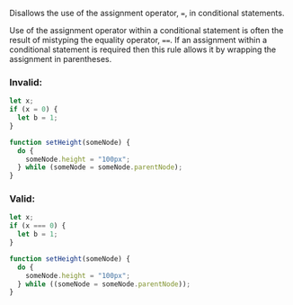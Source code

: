 Disallows the use of the assignment operator, `=`, in conditional statements.

Use of the assignment operator within a conditional statement is often the result of mistyping the equality operator, `==`. If an assignment within a conditional statement is required then this rule allows it by wrapping the assignment in parentheses.

### Invalid:

```typescript
let x;
if (x = 0) {
  let b = 1;
}
```

```typescript
function setHeight(someNode) {
  do {
    someNode.height = "100px";
  } while (someNode = someNode.parentNode);
}
```

### Valid:

```typescript
let x;
if (x === 0) {
  let b = 1;
}
```

```typescript
function setHeight(someNode) {
  do {
    someNode.height = "100px";
  } while ((someNode = someNode.parentNode));
}
```
